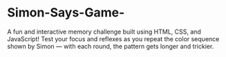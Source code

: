 # Simon-Says-Game-
A fun and interactive memory challenge built using HTML, CSS, and JavaScript! Test your focus and reflexes as you repeat the color sequence shown by Simon — with each round, the pattern gets longer and trickier.
